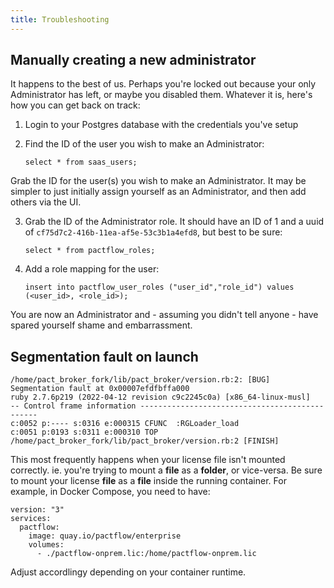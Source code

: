 ```yaml
---
title: Troubleshooting
---
```


## Manually creating a new administrator

It happens to the best of us. Perhaps you're locked out because your only Administrator has left, or maybe you disabled them. Whatever it is, here's how you can get back on track:

1. Login to your Postgres database with the credentials you've setup
2. Find the ID of the user you wish to make an Administrator:

    `select * from saas_users;`

Grab the ID for the user(s) you wish to make an Administrator. It may be simpler to just initially assign yourself as an Administrator, and then add others via the UI.

3. Grab the ID of the Administrator role. It should have an ID of 1 and a uuid of `cf75d7c2-416b-11ea-af5e-53c3b1a4efd8`, but best to be sure:

    `select * from pactflow_roles;`

4. Add a role mapping for the user:

    `insert into pactflow_user_roles ("user_id","role_id") values (<user_id>, <role_id>);`

You are now an Administrator and - assuming you didn't tell anyone - have spared yourself shame and embarrassment.

## Segmentation fault on launch

```shell
/home/pact_broker_fork/lib/pact_broker/version.rb:2: [BUG] Segmentation fault at 0x00007efdfbffa000
ruby 2.7.6p219 (2022-04-12 revision c9c2245c0a) [x86_64-linux-musl]
-- Control frame information -----------------------------------------------
c:0052 p:---- s:0316 e:000315 CFUNC  :RGLoader_load
c:0051 p:0193 s:0311 e:000310 TOP    /home/pact_broker_fork/lib/pact_broker/version.rb:2 [FINISH]
```

This most frequently happens when your license file isn't mounted correctly.  ie. you're trying to mount a **file** as a **folder**, or vice-versa. Be sure to mount your license **file** as a **file** inside the running container.  For example, in Docker Compose, you need to have:

```
version: "3"
services:
  pactflow:
    image: quay.io/pactflow/enterprise
    volumes:
      - ./pactflow-onprem.lic:/home/pactflow-onprem.lic
```

Adjust accordlingy depending on your container runtime.
